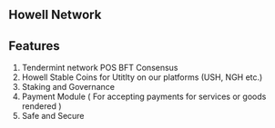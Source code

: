 ## Howell Network

## Features

1. Tendermint network POS BFT Consensus
2. Howell Stable Coins for Utitlty on our platforms (USH, NGH etc.)
3. Staking and Governance
4. Payment Module ( For accepting payments for services or goods rendered )
5. Safe and Secure